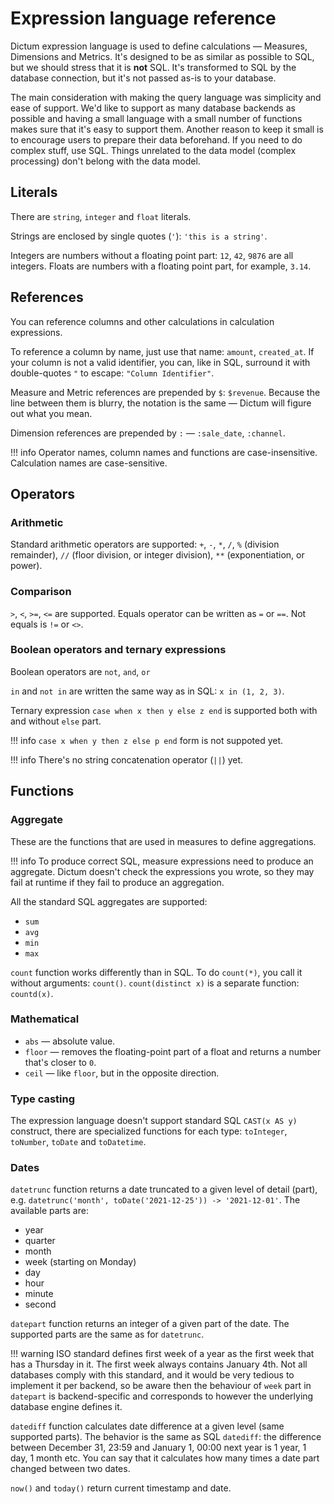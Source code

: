 # Expression language reference

Dictum expression language is used to define calculations — Measures, Dimensions and
Metrics. It's designed to be as similar as possible to SQL, but we should stress that it
is __not__ SQL. It's transformed to SQL by the database connection, but it's not passed
as-is to your database.

The main consideration with making the query language was simplicity and ease of support.
We'd like to support as many database backends as possible and having a small language
with a small number of functions makes sure that it's easy to support them. Another
reason to keep it small is to encourage users to prepare their data beforehand. If you
need to do complex stuff, use SQL. Things unrelated to the data model (complex processing)
don't belong with the data model.


## Literals

There are `string`, `integer` and `float` literals.

Strings are enclosed by single quotes (`'`): `'this is a string'`.

Integers are numbers without a floating point part: `12`, `42`, `9876` are all integers.
Floats are numbers with a floating point part, for example, `3.14`.


## References

You can reference columns and other calculations in calculation expressions.

To reference a column by name, just use that name: `amount`, `created_at`. If your column
is not a valid identifier, you can, like in SQL, surround it with double-quotes `"` to
escape: `"Column Identifier"`.

Measure and Metric references are prepended by `$`: `$revenue`. Because the line between
them is blurry, the notation is the same — Dictum will figure out what you mean.

Dimension references are prepended by `:` — `:sale_date`, `:channel`.

!!! info
    Operator names, column names and functions are case-insensitive. Calculation names
    are case-sensitive.

## Operators



### Arithmetic

Standard arithmetic operators are supported: `+`, `-`, `*`, `/`, `%` (division remainder),
`//` (floor division, or integer division), `**` (exponentiation, or power).

### Comparison

`>`, `<`, `>=`, `<=` are supported. Equals operator can be written as `=` or `==`. Not
equals is `!=` or `<>`.

### Boolean operators and ternary expressions

Boolean operators are `not`, `and`, `or`

`in` and `not in` are written the same way as in SQL: `x in (1, 2, 3)`.

Ternary expression `case when x then y else z end` is supported both with and without
`else` part.

!!! info
    `case x when y then z else p end` form is not suppoted yet.

!!! info
    There's no string concatenation operator (`||`) yet.


## Functions

### Aggregate

These are the functions that are used in measures to define aggregations.

!!! info
    To produce correct SQL, measure expressions need to produce an aggregate. Dictum
    doesn't check the expressions you wrote, so they may fail at runtime if they fail to
    produce an aggregation.

All the standard SQL aggregates are supported:

- `sum`
- `avg`
- `min`
- `max`

`count` function works differently than in SQL. To do `count(*)`, you call it without
arguments: `count()`. `count(distinct x)` is a separate function: `countd(x)`.


### Mathematical

- `abs` — absolute value.
- `floor` — removes the floating-point part of a float and returns a number that's
  closer to `0`.
- `ceil` — like `floor`, but in the opposite direction.

### Type casting

The expression language doesn't support standard SQL `CAST(x AS y)` construct, there are
specialized functions for each type: `toInteger`, `toNumber`, `toDate` and `toDatetime`.

### Dates

`datetrunc` function returns a date truncated to a given level of detail (part), e.g.
`datetrunc('month', toDate('2021-12-25')) -> '2021-12-01'`. The available parts are:

- year
- quarter
- month
- week (starting on Monday)
- day
- hour
- minute
- second

`datepart` function returns an integer of a given part of the date. The supported parts
are the same as for `datetrunc`.

!!! warning
    ISO standard defines first week of a year as the first week that has a Thursday in
    it. The first week always contains January 4th. Not all databases comply with this
    standard, and it would be very tedious to implement it per backend, so be aware
    then the behaviour of `week` part in `datepart` is backend-specific and corresponds
    to however the underlying database engine defines it.

`datediff` function calculates date difference at a given level (same supported parts).
The behavior is the same as SQL `datediff`: the difference between December 31, 23:59
and January 1, 00:00 next year is 1 year, 1 day, 1 month etc. You can say that it
calculates how many times a date part changed between two dates.

`now()` and `today()` return current timestamp and date.
